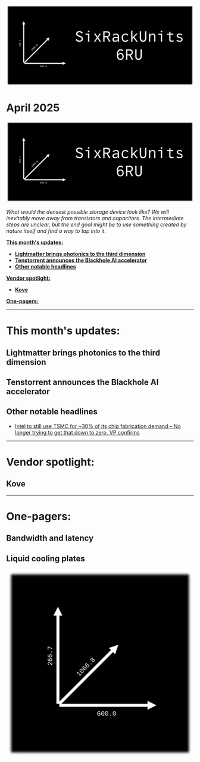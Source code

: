 [![](https://raw.githubusercontent.com/FistOfHit/SixRackUnits/refs/heads/main/assets/header.png)](https://sixrackunits.substack.com)

# April 2025

![What would the densest possible storage device look like? We will inevitably move away from transistors and capacitors. The intermediate steps are unclear, but the end goal might be to use something created by nature itself and find a way to tap into it.*](https://raw.githubusercontent.com/FistOfHit/SixRackUnits/refs/heads/main/newsletters/2025/march_2025/images/1.png)

*What would the densest possible storage device look like? We will inevitably move away from transistors and capacitors. The intermediate steps are unclear, but the end goal might be to use something created by nature itself and find a way to tap into it.*

[**This month's updates:**](#this-months-updates)
  - [**Lightmatter brings photonics to the third dimension**](#lightmatter-brings-photonics-to-the-third-dimension)
  - [**Tenstorrent announces the Blackhole AI accelerator**](#tenstorrent-announces-the-blackhole-ai-accelerator)
  - [**Other notable headlines**](#other-notable-headlines)

[**Vendor spotlight:**](#vendor-spotlight)
  - [**Kove**](#kove)

[**One-pagers:**](#one-pagers)

---

# This month's updates:

## Lightmatter brings photonics to the third dimension

## Tenstorrent announces the Blackhole AI accelerator

## Other notable headlines

* [Intel to still use TSMC for ~30% of its chip fabrication demand – No longer trying to get that down to zero, VP confirms](https://www.pcgamer.com/hardware/processors/intel-is-still-using-tsmc-for-30-percent-of-its-wafer-demands-we-were-talking-about-trying-to-get-that-to-zero-as-quickly-as-possible-thats-no-longer-the-strategy/)

---

# Vendor spotlight:

## Kove

---

# One-pagers:

## Bandwidth and latency

## Liquid cooling plates

[![](https://raw.githubusercontent.com/FistOfHit/SixRackUnits/refs/heads/main/assets/logo.png)](https://sixrackunits.substack.com)